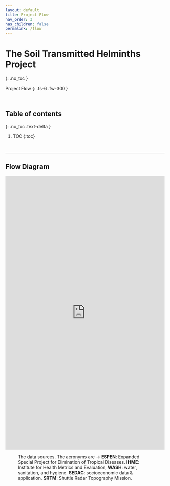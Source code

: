 ```yaml
---
layout: default
title: Project Flow
nav_order: 3
has_children: false
permalink: /flow
---
```


# The Soil Transmitted Helminths Project
{: .no_toc }

Project Flow
{: .fs-6 .fw-300 }

<br>

## Table of contents
{: .no_toc .text-delta }

1. TOC 
{:toc}

<br>

---

## Flow Diagram

<iframe frameborder="0" style="width:100%;height:864px;" src="https://viewer.diagrams.net/?tags=%7B%7D&highlight=FFFFFF&edit=_blank&layers=1&nav=1&title=flow.drawio#R7Z1fc5u4FsA%2FjefefYiH%2F7YfYydpe6fpZpvsdHdfOjKWbTUYsUJOnH76lUDCgISNY%2ByQu6SdxAgQIP3O0TlH4rhnT1abDwREy1s8g0HPMmabnn3VsyzTsIfsDy95SUs810wLFgTNxEHbgnv0E8ozRekazWBcOJBiHFAUFQt9HIbQp4UyQAh%2BLh42x0HxqhFYQKXg3geBWvoNzegyLR1ag235R4gWS3ll0xule6bAf1wQvA7F9UIcwnTPCshqROXxEszwc1qUPLZ93bMnBGOaflptJjDgzSpbLG2bm4q92S0TGNI6J2wuCPpm%2F3WDf%2Fv%2B6eYv%2BuP595l1YXvy7uiLbAw4Y20jNjGhS7zAIQiut6Xj5IEhr9dkW9tjPmMcicIfkNIX0dFgTTErWtJVIPayWyYvf7ANo%2B%2FKzT%2Fz%2B644Wka29SK2YgoIveQdzgquv65AOPs1hHLHDQqC7LSZPGwaYP%2FxYYnCtFgcZCYnEfwIJzjAJHly22M%2FBj8dR8BHlF%2FV4%2FenNrVsNbwmvmRo9X14aZMvpv3b%2FPtmbDqTP%2BILZyBxBmQB6c4jrfRI3vy5i4jO%2FADxCrKmYAcQGACKnoroAiEBi%2By4LQrsg6DhIDK8tOYnEKzFtVRUts2ckG%2BPZyBeZmTkeryIjNLyRvJzQMvvbaXnrRy7QssscyIsy2o3prjCHUbsTixDqj6pwYTicx2jWEVKiDgrL52ligbDPRWlACkVJX2bPbauu3%2BPIfl1%2BoOrTcsIwBQGaYWAbX5A9ON6mjRDhGNEsQDHCFD4%2BJBD9vs0AOFjuk9iEzkXxLiE%2F6PX%2Fpfo2%2FIixj%2F%2FlAqlCFqOmCdIKGKK9zO%2FkTt%2BTYSZZF6t0GyW6JYcM%2FLYywAtCscAURDAOVVoEiDOmZzrAGNqOOL3stos%2BFjWBz%2FXBPYXiH7PtUFyWKqtjQReCsR98s2gdO8kxWocc3bDxVdBmbktYluc5jkO6Q1YoYB38gcwBxSIUqEpTTNjnj883PSqdH0F9fIEx2OKNc%2FTQI7IObmwXFUuZNkB%2BoRt5hjTq5gKVixFxYCQXzyKAtbxSfNaXsDbdkrYpwX%2FFBHMem614s1qeWDFRpxxOI35HyYbkMyBDxVFFT9C6i9F%2F%2BUQy9QVL39eIgp5j%2FGTnhkduzAqa7B58sPvj4to0nrumP03%2BobB2nRi9D2b%2F%2Bm57OhJssNMiq1S6UhbmlRRPnJUUfEgOZvt11RilsqsYelY9l%2BVksf1FJIQsubpI59Dz7rhU%2FLhCkRoh0zslfeSLFfKfD3ZKUlqE6JkO0VBGqmCZA%2F6GlGyveOH5gq5sVW54dY3bxOOPSbc3mVPmY0W70AFi9tmIw2elhVwvc7n27rrHaa%2Bha4%2BiRYeOo4s2aeHrf7hmrguPk4lPv%2BJ2QduqZHgJVWwJe0rLF5Fv4ouZZdnPhs8UMmCOEq9ujna8APHESSIPSwk2yrvtkVFNgqqXcthWigdO%2FNonqq4rslZYyqxeWBdBViNtjM1uJqng9VVYNVarcaYIwwj5pLEKrbckDDokitFvKbRmtvCeF6u4rJsUKgOT843FnSVPJs8ja%2FwjItoNwxus%2B4zDKbJEZLPnR71ocIwxZTi1X5hoLxdpSR8To7JjfwlL7GWLBzpEY7svlWUoZFTqqSuT2h6%2B%2Bt6tVtYV%2Fx0UYBUujhlBenw%2Fl5jueMiTnhkEmUMo03SIXK3lMmxrIjdWVpXWq4IHVNotCQl%2B8wNUSTh8WGYjhyVujQZlu6Lw1JRsnNCNqyUxEaUsKX0umWrWlgT1LCMalqP1MKDk2Fw2WGgw2DknAuBqgDRZcLF9f3d9ZceD72vQ0oQjHv58LwYkCFOLHnkc5DCOSYr4bwbzFv3YRwnZgqn4HpDCfBpYlsaTG1TBIKt6zKHgDJfgBuhzATMXf3%2B4SNX55vUMOT%2BNTubdVW%2FVyckNcy1tBqSag9Xu0f2YnjUlAEl3UDPH%2BnX7NABP3SGCOvhdHBlAxBnaLzEBP1kVQA57jfA7cCwSzYkG0M0To%2Fp6Hxm0zg8nq2JP1Uh%2FcCssXfI76jj9w359WzjvPSqc33aCSNHjZ5K3%2BawmcGK6keaIb%2Fs9tcI%2B0zYz83NftemiBOYxjhYU3hJfMkPL91uuSW6LBWn0TX%2Fp%2BM8JyslIrUBxAI9u%2FuijF4lZ7Y9KmpJd6hQNtIM8OV5odfYePpnMFVTf4GagklnP7YHJq9VMGUd8WqYTNPSDLkN4VQ1uLKBM9XQwkTkc4jpniWlfCHHJa%2FRunl%2Bfubzbcv1tO8zF9%2B6WcJgxfzXJQIxHzpvdBXtm4ysaEln58jZ0kh4%2ByYjT8KsU%2FRwTEsdZs84Q6l%2FLHlPOb0VERggxiuQc%2BUdUO0AyhkV7TbL0SnBhpCqy4%2Bp8LPiq%2BeCxIHo6GkPPbY0UeQCnJH99vSoFj6IY%2Bwj4Z12%2FLSHH0%2F6fnI42y4KeDN%2BTNWFy0IWHTvtYcd2yhGztyZnoM669tzJf1kJ%2BzNdBwGzxd3JL%2BX50qs0DIbCZEJfu3wrqcadpJ%2FS37%2FwamVN6e8ETrL26ZroRsrjQ1775tbfPuC1CJiuF9c6IXqjYVFtuU4tv9Fuzm%2BsA9b132vEWITJVFOAq9YG6uEqLRKcsVrQPFtfqESD02UChcN6YrUAFLeRvwseyn1CHPsF4SHkJB4cQvqMyWNcx0kdeDud1I71k7E%2BHKmsO42wfsCchB5%2F44qvdWJuZjKZkCI5gwsCoWCxpl4t2IsTzmKfTzrwTz4m6VoHsatmjVOGNoTb9TThOiHWZ88eSzkBtWuLACLyrCdAEJgGMO5rpLI1czQVb0u4%2F3ohPqFt7ZZCRQPNfKJcbluIbp4zVjRUvbUK2ZbE3aKU2rrCIsyrO0CZbuDkX4YgeIlR3BlIJ2PPLYUpLR17ht3IqFEXNHX5twBmhwG1iVijArHQUYD0OgOqg%2B7s0NmGDrq3MMuLg2s6pNbUXrmBd074xI%2BxAlGrlxNV2OuDbqg%2Fm43uaMk322GkF%2FXip5AyAx0IGPOTmK%2BPgRSIbrVZXCErp15618lKTlakCdxGWTGKFggoGBEFpIsHCjzl8f1EToyH5ToZRwBJfdnUFZ1jPynm1Rp8rV89183qGD0do0OvwKhntVifG3f5uX2mTp9gTNFCKlQR5YMhJKxrY9Y7dTV7gELIUTVWyQtu7K%2BcBG61Tq%2BQF7uTl%2FPJi6uRl4YC8sfLyxiFeJUix64X89m4mIoQeIAXyUZtIXnXMrF7oVknE43KxPCsMlF3sYY6ZZp%2FWbr%2BCtosJ9Oxi2WzlBSNLpa1StRoXjittVZ215tT%2BynKWrs2RebQLC3st0YajnQvVZ1wzbUaMxb6qNzfXQKT8yYwUd6J2fuGcuVbNOk7ykckMDmFOFjlORVTl5ridJlNKp6jRtKxTvUdrPoGpfVFrm5tmml6us4%2BnfKzGnrDqOvsXZ2drSJ9y662dSZN4f1xP2vW7Qvitu8n6SOUd8afMQlmPnPV%2B5hk06fK%2B%2BNlv%2BMbP4tb%2FAF8qlhAdMvGTO7mjG0jTsaYEo6NLpPM1ie%2B4%2BRJcqmnJhXNSUYtr5yhxrGZuXDOnEoVgKs5lSRdrG3CAkWSZu5EXQgYuOMq2lLF%2FRhRIalvnp%2BpqxAUVpzeqio%2FTdz88c1wh6O1XK9kXMEw5t6nToTjykfqxLnl4syTBWhCxGcX5%2Bq0N28rzp8%2B3l6%2Fdzn%2BBu4%2FlidPO6l911Jr2G0YhD31bU0C55C1wOFRuIorHJ8u%2FdgMcdvc6b1c5vRcIvWq3OmnzCz32oRxdSGVPbs%2F4bornMr9CddlrOH8Cdd333mO3vvrq8uJ6hN3yTb3qsTGw3eHknqAw26UMoEMNPlmTpRzs%2BIZ7E7LtVvLyczpNbTcqF1aTpPz%2Ff7rw22n5P5dSs6xNQHo8yo5XcTmjbVeK7UX3CCa%2B64etpV9VQ%2F7vNXDfOPgL%2BpRUriVwcwQPubbeo7UtjI1xH5t69TVtkIsjL6RaUQ5ESfM0tfmIX7RnoDn8xgemyK4oh1dRW46W2CvNJk5WdpKVg1pyoagUspudkJuRDto9ri%2BJMi4WIOScC67w9up3d9fMvf2GKNy7qO5ri6ptCxNRvE7suzBoBxLai4dekWjDDqKXq3GzqSi6n5DXOM0npvF0flZ%2FL8aiptnTy7nqzE8Dto1PA7U0LnqknfZfl%2Fr%2FpaVhTtUX9U6b7bfQUOLjLsO1yejHBbjHZYm3nHmDlcDb12HN9fh7qiUglmTNf7MHX5ggOvEBkPxm563JsIbGAxv%2BD1Yzdsc0tGu8Q3TRrtsDvmVx62YZjrwi8hVPHW93W5wS3HTs1jIB9DauB93JK1tWvpxtDLtaG028H82WtkmwZjmYwl8Cdotf3mWFf4D"></iframe>
<br>
<figure>
<figcaption>The data sources.  The acronyms are &rarr; <b>ESPEN</b>: Expanded Special Project for Elimination of Tropical 
Diseases. <b>IHME</b>: Institute for Health Metrics and Evaluation, <b>WASH</b>: water, sanitation, and hygiene. <b>SEDAC</b>: socioeconomic 
data & application.  <b>SRTM</b>: Shuttle Radar Topography Mission.</figcaption>
</figure>

<br>
<br>
<br>
<br>
